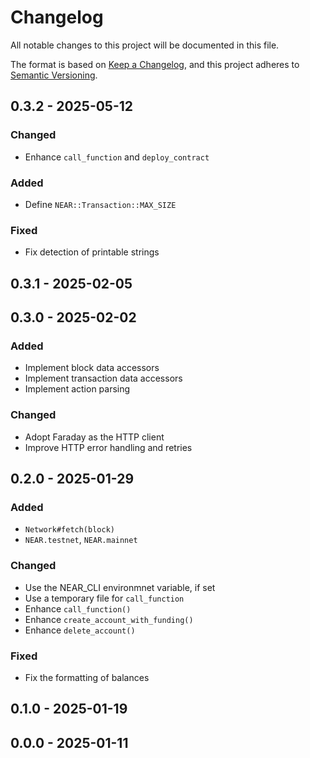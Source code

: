 # Changelog

All notable changes to this project will be documented in this file.

The format is based on [Keep a Changelog](https://keepachangelog.com/en/1.0.0/),
and this project adheres to [Semantic Versioning](https://semver.org/spec/v2.0.0.html).

## 0.3.2 - 2025-05-12
### Changed
- Enhance `call_function` and `deploy_contract`
### Added
- Define `NEAR::Transaction::MAX_SIZE`
### Fixed
- Fix detection of printable strings

## 0.3.1 - 2025-02-05

## 0.3.0 - 2025-02-02
### Added
- Implement block data accessors
- Implement transaction data accessors
- Implement action parsing
### Changed
- Adopt Faraday as the HTTP client
- Improve HTTP error handling and retries

## 0.2.0 - 2025-01-29
### Added
- `Network#fetch(block)`
- `NEAR.testnet`, `NEAR.mainnet`
### Changed
- Use the NEAR_CLI environmnet variable, if set
- Use a temporary file for `call_function`
- Enhance `call_function()`
- Enhance `create_account_with_funding()`
- Enhance `delete_account()`
### Fixed
- Fix the formatting of balances

## 0.1.0 - 2025-01-19

## 0.0.0 - 2025-01-11

